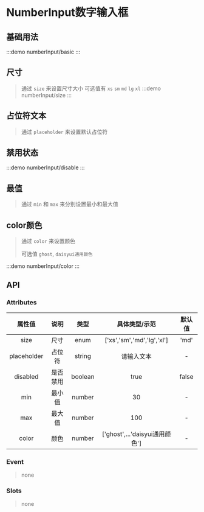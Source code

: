 # NumberInput数字输入框

## 基础用法 
:::demo numberInput/basic
:::

## 尺寸
> 通过 `size` 来设置尺寸大小 可选值有 `xs` `sm` `md` `lg` `xl`
:::demo numberInput/size
:::

## 占位符文本
> 通过 `placeholder` 来设置默认占位符

## 禁用状态
:::demo numberInput/disable
:::

## 最值
> 通过 `min` 和 `max` 来分别设置最小和最大值


## color颜色
> 通过 `color` 来设置颜色
>>
> 可选值  `ghost`, `daisyui通用颜色`

:::demo numberInput/color
:::

## API

### Attributes

|   属性值    |   说明   |  类型   |         具体类型/示范          | 默认值 |
| :---------: | :------: | :-----: | :----------------------------: | :----: |
|    size     |   尺寸   |  enum   |   ['xs','sm','md','lg','xl']   |  'md'  |
| placeholder |  占位符  | string  |           请输入文本           |   -    |
|  disabled   | 是否禁用 | boolean |              true              | false  |
|     min     |  最小值  | number  |               30               |   -    |
|     max     |  最大值  | number  |              100               |   -    |
|    color    |   颜色   | number  | ['ghost',...'daisyui通用颜色'] |   -    |

### Event

> none

### Slots

> none